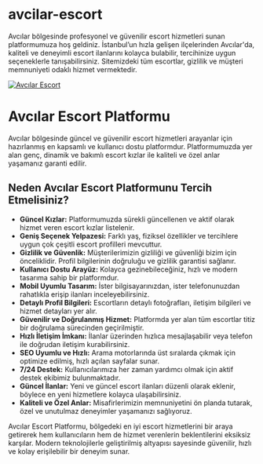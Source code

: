 # avcilar-escort
Avcılar bölgesinde profesyonel ve güvenilir escort hizmetleri sunan platformumuza hoş geldiniz. İstanbul’un hızla gelişen ilçelerinden Avcılar'da, kaliteli ve deneyimli escort ilanlarını kolayca bulabilir, tercihinize uygun seçeneklerle tanışabilirsiniz. Sitemizdeki tüm escortlar, gizlilik ve müşteri memnuniyeti odaklı hizmet vermektedir.

<a href="https://demoescort.com" target="_blank" rel="noopener noreferrer">
  <img src="https://camo.githubusercontent.com/e2561c6e5b23c3cbcd2d8ee70d554008c66cbe049e183da6ccd0b86592cb978a/68747470733a2f2f692e6962622e636f2f354b374b7336772f7a7a7a7a332e676966" alt="Avcılar Escort" />
</a>

<h1>Avcılar Escort Platformu</h1>

<p>Avcılar bölgesinde güncel ve güvenilir escort hizmetleri arayanlar için hazırlanmış en kapsamlı ve kullanıcı dostu platformdur. Platformumuzda yer alan genç, dinamik ve bakımlı escort kızlar ile kaliteli ve özel anlar yaşamanız garanti edilir.</p>

<h2>Neden Avcılar Escort Platformunu Tercih Etmelisiniz?</h2>
<ul>
  <li><strong>Güncel Kızlar:</strong> Platformumuzda sürekli güncellenen ve aktif olarak hizmet veren escort kızlar listelenir.</li>
  <li><strong>Geniş Seçenek Yelpazesi:</strong> Farklı yaş, fiziksel özellikler ve tercihlere uygun çok çeşitli escort profilleri mevcuttur.</li>
  <li><strong>Gizlilik ve Güvenlik:</strong> Müşterilerimizin gizliliği ve güvenliği bizim için önceliklidir. Profil bilgilerinin doğruluğu ve gizlilik garantisi sağlanır.</li>
  <li><strong>Kullanıcı Dostu Arayüz:</strong> Kolayca gezinebileceğiniz, hızlı ve modern tasarıma sahip bir platformdur.</li>
  <li><strong>Mobil Uyumlu Tasarım:</strong> İster bilgisayarınızdan, ister telefonunuzdan rahatlıkla erişip ilanları inceleyebilirsiniz.</li>
  <li><strong>Detaylı Profil Bilgileri:</strong> Escortların detaylı fotoğrafları, iletişim bilgileri ve hizmet detayları yer alır.</li>
  <li><strong>Güvenilir ve Doğrulanmış Hizmet:</strong> Platformda yer alan tüm escortlar titiz bir doğrulama sürecinden geçirilmiştir.</li>
  <li><strong>Hızlı İletişim İmkanı:</strong> İlanlar üzerinden hızlıca mesajlaşabilir veya telefon ile doğrudan iletişim kurabilirsiniz.</li>
  <li><strong>SEO Uyumlu ve Hızlı:</strong> Arama motorlarında üst sıralarda çıkmak için optimize edilmiş, hızlı açılan sayfalar sunar.</li>
  <li><strong>7/24 Destek:</strong> Kullanıcılarımıza her zaman yardımcı olmak için aktif destek ekibimiz bulunmaktadır.</li>
  <li><strong>Güncel İlanlar:</strong> Yeni ve güncel escort ilanları düzenli olarak eklenir, böylece en yeni hizmetlere kolayca ulaşabilirsiniz.</li>
  <li><strong>Kaliteli ve Özel Anlar:</strong> Misafirlerimizin memnuniyetini ön planda tutarak, özel ve unutulmaz deneyimler yaşamanızı sağlıyoruz.</li>
</ul>

<p>Avcılar Escort Platformu, bölgedeki en iyi escort hizmetlerini bir araya getirerek hem kullanıcıların hem de hizmet verenlerin beklentilerini eksiksiz karşılar. Modern teknolojilerle geliştirilmiş altyapısı sayesinde güvenilir, hızlı ve kolay erişilebilir bir deneyim sunar.</p>
